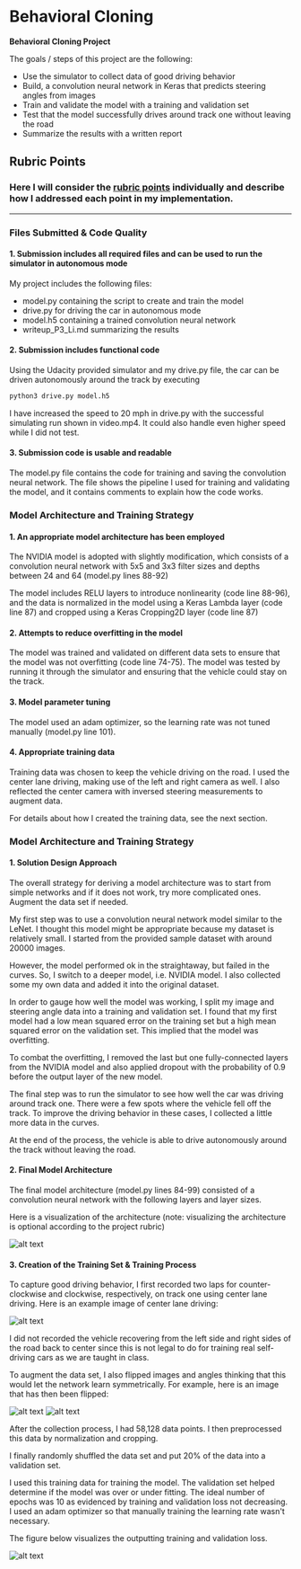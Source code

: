 # **Behavioral Cloning** 

**Behavioral Cloning Project**

The goals / steps of this project are the following:
* Use the simulator to collect data of good driving behavior
* Build, a convolution neural network in Keras that predicts steering angles from images
* Train and validate the model with a training and validation set
* Test that the model successfully drives around track one without leaving the road
* Summarize the results with a written report


[//]: # (Image References)

[image1]: ./examples/model.png "Model Visualization"
[image2]: ./examples/center_2017_07_24_22_54_23_728.jpg "Center Image"
[image3]: ./examples/center_2017_07_23_14_34_10_988.jpg "Normal Image"
[image4]: ./examples/flipped_center_2017_07_23_14_34_10_988.jpg "Flipped Image"
[image5]: ./examples/loss_viz.png "Loss Visualization"

## Rubric Points
### Here I will consider the [rubric points](https://review.udacity.com/#!/rubrics/432/view) individually and describe how I addressed each point in my implementation.  

---
### Files Submitted & Code Quality

#### 1. Submission includes all required files and can be used to run the simulator in autonomous mode

My project includes the following files:
* model.py containing the script to create and train the model
* drive.py for driving the car in autonomous mode
* model.h5 containing a trained convolution neural network 
* writeup_P3_Li.md summarizing the results

#### 2. Submission includes functional code
Using the Udacity provided simulator and my drive.py file, the car can be driven autonomously around the track by executing 
```sh
python3 drive.py model.h5
```
I have increased the speed to 20 mph in drive.py with the successful simulating run shown in video.mp4. It could also handle even higher speed while I did not test.

#### 3. Submission code is usable and readable

The model.py file contains the code for training and saving the convolution neural network. The file shows the pipeline I used for training and validating the model, and it contains comments to explain how the code works.

### Model Architecture and Training Strategy

#### 1. An appropriate model architecture has been employed

The NVIDIA model is adopted with slightly modification, which consists of a convolution neural network with 5x5 and 3x3 filter sizes and depths between 24 and 64 (model.py lines 88-92) 

The model includes RELU layers to introduce nonlinearity (code line 88-96), and the data is normalized in the model using a Keras Lambda layer (code line 87) and cropped using a Keras Cropping2D layer (code line 87) 

#### 2. Attempts to reduce overfitting in the model

The model was trained and validated on different data sets to ensure that the model was not overfitting (code line 74-75). The model was tested by running it through the simulator and ensuring that the vehicle could stay on the track.

#### 3. Model parameter tuning

The model used an adam optimizer, so the learning rate was not tuned manually (model.py line 101).

#### 4. Appropriate training data

Training data was chosen to keep the vehicle driving on the road. I used the center lane driving, making use of the left and right camera as well. I also reflected the center camera with inversed steering measurements to augment data.

For details about how I created the training data, see the next section. 

### Model Architecture and Training Strategy

#### 1. Solution Design Approach

The overall strategy for deriving a model architecture was to start from simple networks and if it does not work, try more complicated ones. Augment the data set if needed.

My first step was to use a convolution neural network model similar to the LeNet. I thought this model might be appropriate because my dataset is relatively small. I started from the provided sample dataset with around 20000 images.

However, the model performed ok in the straightaway, but failed in the curves. So, I switch to a deeper model, i.e. NVIDIA model. I also collected some my own data and added it into the original dataset.

In order to gauge how well the model was working, I split my image and steering angle data into a training and validation set. I found that my first model had a low mean squared error on the training set but a high mean squared error on the validation set. This implied that the model was overfitting. 

To combat the overfitting, I removed the last but one fully-connected layers from the NVIDIA model and also applied dropout with the probability of 0.9 before the output layer of the new model.

The final step was to run the simulator to see how well the car was driving around track one. There were a few spots where the vehicle fell off the track. To improve the driving behavior in these cases, I collected a little more data in the curves.

At the end of the process, the vehicle is able to drive autonomously around the track without leaving the road.

#### 2. Final Model Architecture

The final model architecture (model.py lines 84-99) consisted of a convolution neural network with the following layers and layer sizes.

Here is a visualization of the architecture (note: visualizing the architecture is optional according to the project rubric)

![alt text][image1]

#### 3. Creation of the Training Set & Training Process

To capture good driving behavior, I first recorded two laps for counter-clockwise and clockwise, respectively,  on track one using center lane driving. Here is an example image of center lane driving:

![alt text][image2]

I did not recorded the vehicle recovering from the left side and right sides of the road back to center since this is not legal to do for training real self-driving cars as we are taught in class.

To augment the data set, I also flipped images and angles thinking that this would let the network learn symmetrically. For example, here is an image that has then been flipped:

![alt text][image3]
![alt text][image4]

After the collection process, I had 58,128 data points. I then preprocessed this data by normalization and cropping.

I finally randomly shuffled the data set and put 20% of the data into a validation set. 

I used this training data for training the model. The validation set helped determine if the model was over or under fitting. The ideal number of epochs was 10 as evidenced by training and validation loss not decreasing. I used an adam optimizer so that manually training the learning rate wasn't necessary.

The figure below visualizes the outputting training and validation loss.

![alt text][image5]
